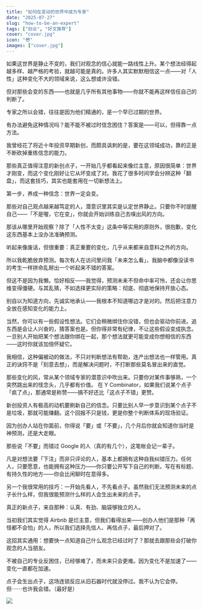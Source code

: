 ```yaml
---
title: "如何在变动的世界中成为专家"
date: "2025-07-27"
slug: "how-to-be-an-expert"
tags: ["创业", "好文推荐"]
cover: "cover.jpg"
icon: "😎"
images: ["cover.jpg"]
---
```

如果这世界是静止不变的，我们对观念的信心就能一路线性上升。某个想法经得起越多样、越严格的考验，就越可能是真的。许多人其实默默相信这一点——对「人性」这种变化不大的领域来说，这么想或许没错。



但对那些会变的东西——也就是几乎所有其他事物——你就不能再这样信任自己的判断了。



专家之所以会错，往往是因为他们精通的，是一个早已过期的世界。



有办法避免这种情况吗？能不能不被过时信念困住？答案是——可以，但得靠一点方法。



我曾经花了将近十年投资早期新创，而颇具讽刺的是，要在这领域成功，靠的正是不断砍掉重练信念的能力。



那些真正值得注意的新创点子，一开始几乎都看起来像烂主意，原因很简单：世界才刚变，而这个变化刚好让它从坏变成了对。我花了很多时间学会分辨这种「翻盘」，而这套技巧，其实也能套用在一切新想法上。



第一步，养成一种信念：世界一定会变。



那些对自己观点越来越笃定的人，潜意识里其实是认定世界静止。只要你不时提醒自己——「不是喔，它在变」，你就会开始训练自己去嗅出风的方向。



那该从哪里开始观察？除了「人性不太变」这条中等实用的原则外，很抱歉，变化这东西基本上没办法准确预测。



听起来像废话，但很重要：真正重要的变化，几乎从来都来自意料之外的方向。



所以我乾脆放弃预测。每次有人在访问里问我「未来怎么看」，我脑中都像没读书的考生一样拼命乱掰出一个听起来不错的答案。



但这不是因为我懒。恰好相反——我觉得，预测未来不但命中率可怜，还会让你思维变得僵硬。与其乱猜，不如选择更实际的策略：彻底、彻底地保持开放心态。



别自以为知道方向，先诚实地承认——我根本不知道哪边才是对的。然后把注意力全放在感知变化的能力上。



当然，你可以有一些假设性想法。它们会稍微绑住你没错，但也会驱动你前进。追东西是会让人兴奋的，猜答案也是。但你得非常有纪律，不让这些假设变成执念。
一旦别人开始把某个想法跟你绑在一起，那个想法就更可能变成你想相信的东西——这时你就该加倍怀疑它。



我相信，这种偏被动的做法，不只对判断想法有帮助，连产出想法也一样管用。真正的诀窍不是「刻意去想」，而是解决问题时，不打断那些莫名冒出来的直觉。



那些变化的风，常从某个领域专家的潜意识中吹出来。只要你对某件事够熟，一个突然跳出来的怪念头，几乎都有价值。
在 Y Combinator，如果我们说某个点子「疯了点」，那通常是称赞——搞不好还比「这点子不错」更赞。



新创投资人有极高的动机要刷新自己的信念。只要比别人早一步意识到某个点子不是垃圾，那就可能赚翻。这个回报不只是钱，更是你整个判断体系的现场验证。



因为创办人站在你面前，你得说「要」或「不要」，几个月后你就会知道你当时是神预测，还是大走眼。



那些说「不要」而错过 Google 的人（真的有几个），这笔帐会记一辈子。



凡是对想法要「下注」而非只评论的人，基本上都拥有这种自我纠错压力。任何人，只要愿意，也能拥有这种压力——你只要公开写下自己的判断。写在有标题、有持久性的地方——你会比闲聊时在意得多。



另一个我很常用的技巧：一开始先看人，不先看点子。虽然我们无法预测未来的点子长什么样，但我很能预测什么样的人会生出未来的点子。



真正的新点子，来自那种：认真、有劲、脑袋够独立的人。



当初我们其实觉得 Airbnb 是烂主意，但我们看得出来——创办人他们是那种「再怪都不会怕」的人，所以我们选择先信人、再信点子，最后押对了。



这招其实通用：想要快一点知道自己什么观念已经过时了？那就去跟那些会打破你观念的人当朋友。



不被自己的专业反困住，已经够难了，而未来只会更难。因为变化不是加速了——变化一直都在加速。



点子会生出点子，这场连锁反应从旧石器时代就没停过。我不认为它会停。
但⋯⋯也许我会错。（最好是）




![](https://prod-files-secure.s3.us-west-2.amazonaws.com/112d0858-5090-4d34-a606-b75eb8d65fd2/46476355-9cf3-4e99-9b7a-3531bc426380/1000202064.png?X-Amz-Algorithm=AWS4-HMAC-SHA256&X-Amz-Content-Sha256=UNSIGNED-PAYLOAD&X-Amz-Credential=ASIAZI2LB466UWK4EQ6B%2F20250930%2Fus-west-2%2Fs3%2Faws4_request&X-Amz-Date=20250930T022254Z&X-Amz-Expires=3600&X-Amz-Security-Token=IQoJb3JpZ2luX2VjEFoaCXVzLXdlc3QtMiJHMEUCIBLamU8D6LSDp5FKfNULbw%2BfD02y240uYZZeuVmKhgMeAiEA3heOd1SdribLzgPMKG2gkYebJad4CDjXbrH71IDHGDoqiAQI4%2F%2F%2F%2F%2F%2F%2F%2F%2F%2F%2FARAAGgw2Mzc0MjMxODM4MDUiDL68%2FVvnK7klGYS13CrcAx4UIPBF92sXfNZ8OzKtTthqY5NsWQoC8mnst1p%2Fiq6lAS8c5X0fW2j%2BHo533IyExY%2FMLKj6qPODsL6HL%2BvVWZF6eKJO2y4PUayOsYmHKUUBqQPawOwJ7Ly%2BbNXGqb415LwqKMfLKkIX7NAiqM1B4v3s9rdg3aDPSt%2Bou%2BIBUI562G6p5f%2BydkWhFQg0MadiuN44XjvdexZ3GW5l4c0G2wj0ODWuWbk2HpwAk8YFCsAL9yYXhgOYtj7m12IHJAr5O6SwqRMKfGED623RNLCBxFOMtLGRQ3s2QXK%2BuZb7xIxAiyJzKp5zPUDzzYtlzbY3OHyLURwVDp%2BlFGLWCD1AsiOy1DbP2bKxu1YkbyRfsOZ4Je%2BGndusxe9bOi5emtzsX0nLZBaeszBNVMXAyi3m6L67aqyyxUY3D6enQQX3moZwsRE13Hcy2fIGRbRtP4ZBjTCBHPbQhGmOWl%2BB25eIMqZ7oOsqoHNzz8jvYYd6PpwwbYDo1sW2RxRWqLWuzUxWJlGX7qgdTwtzc4t3vOf9rWuo3U42I8dirMXcVH5fcK%2F9Bf2ZAjjOxGwGTDaxQEdLhp7VRxxutLDrSsM9utqueCQ%2FA%2B9Hi0WKEArCgW6pyA6kFyUB2EUj8wqDww%2BZMJjn7MYGOqUBspeemlQCeHVTe%2BooYFZa7uTtRox2v7i9ysNybH3k2zG78TuAcYvWRjWR29NKS%2B%2BLCmuYoDCGow6vYxKdxWjTyqZVX5sAtqzFEYz%2FHZlaQm5e%2FvuPYM5HXp%2FCqBWpJoNnmzkusgyfAyqbLVYYbKBsk1FE2J%2FoRQS6I95jRzCDCtww%2FVMLEk6ISiir%2FJmcuVdUMTKAjd7k2yrdKF7T6UDKLeei2avg&X-Amz-Signature=1f051a4db58116869cdecf6f26e28b9109be6f2265a9efb2d4f5a015951f2dce&X-Amz-SignedHeaders=host&x-amz-checksum-mode=ENABLED&x-id=GetObject)

